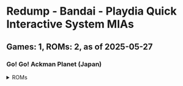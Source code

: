 # Redump - Bandai - Playdia Quick Interactive System MIAs
## Games: 1, ROMs: 2, as of 2025-05-27

### Go! Go! Ackman Planet (Japan)
<details>
<summary>ROMs</summary>

- Go! Go! Ackman Planet (Japan) (Track 1).bin, CRC: 1cbf2c16
- Go! Go! Ackman Planet (Japan) (Track 2).bin, CRC: f1974e93
</details>

